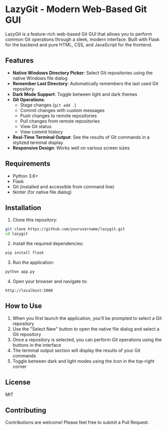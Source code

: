 # LazyGit - Modern Web-Based Git GUI

LazyGit is a feature-rich web-based Git GUI that allows you to perform common Git operations through a sleek, modern interface. Built with Flask for the backend and pure HTML, CSS, and JavaScript for the frontend.

## Features

- **Native Windows Directory Picker**: Select Git repositories using the native Windows file dialog
- **Remember Last Directory**: Automatically remembers the last used Git repository
- **Dark Mode Support**: Toggle between light and dark themes
- **Git Operations**:
  - Stage changes (`git add .`)
  - Commit changes with custom messages
  - Push changes to remote repositories
  - Pull changes from remote repositories
  - View Git status
  - View commit history
- **Real-Time Terminal Output**: See the results of Git commands in a stylized terminal display
- **Responsive Design**: Works well on various screen sizes

## Requirements

- Python 3.6+
- Flask
- Git (installed and accessible from command line)
- tkinter (for native file dialog)

## Installation

1. Clone this repository:
```bash
git clone https://github.com/yourusername/lazygit.git
cd lazygit
```

2. Install the required dependencies:
```bash
pip install flask
```

3. Run the application:
```bash
python app.py
```

4. Open your browser and navigate to:
```
http://localhost:5000
```

## How to Use

1. When you first launch the application, you'll be prompted to select a Git repository
2. Use the "Select New" button to open the native file dialog and select a Git repository
3. Once a repository is selected, you can perform Git operations using the buttons in the interface
4. The terminal output section will display the results of your Git commands
5. Toggle between dark and light modes using the icon in the top-right corner

## License

MIT

## Contributing

Contributions are welcome! Please feel free to submit a Pull Request. 